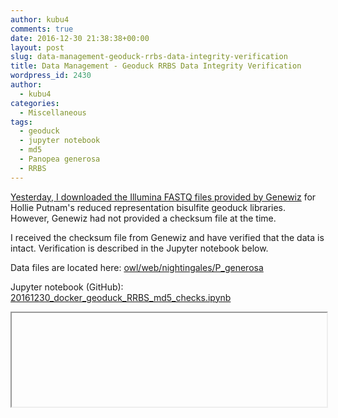 ```yaml
---
author: kubu4
comments: true
date: 2016-12-30 21:38:38+00:00
layout: post
slug: data-management-geoduck-rrbs-data-integrity-verification
title: Data Management - Geoduck RRBS Data Integrity Verification
wordpress_id: 2430
author:
  - kubu4
categories:
  - Miscellaneous
tags:
  - geoduck
  - jupyter notebook
  - md5
  - Panopea generosa
  - RRBS
---
```


[Yesterday, I downloaded the Illumina FASTQ files provided by Genewiz](2016/12/29/data-received-geoduck-rrbs-sequencing-data.html) for Hollie Putnam's reduced representation bisulfite geoduck libraries. However, Genewiz had not provided a checksum file at the time.

I received the checksum file from Genewiz and have verified that the data is intact. Verification is described in the Jupyter notebook below.

Data files are located here: [owl/web/nightingales/P_generosa](https://owl.fish.washington.edu/nightingales/P_generosa/)

Jupyter notebook (GitHub): [20161230_docker_geoduck_RRBS_md5_checks.ipynb](httpss://github.com/sr320/LabDocs/blob/master/jupyter_nbs/sam/20161230_docker_geoduck_RRBS_md5_checks.ipynb)

<iframe src="httpss://render.githubusercontent.com/view/ipynb?commit=d543fd8f5447830f82621eb072b5ce5c3ddb1d5b&enc_url=68747470733a2f2f7261772e67697468756275736572636f6e74656e742e636f6d2f73723332302f4c6162446f63732f643534336664386635343437383330663832363231656230373262356365356333646462316435622f6a7570797465725f6e62732f73616d2f32303136313233305f646f636b65725f67656f6475636b5f525242535f6d64355f636865636b732e6970796e62&nwo=sr320%2FLabDocs&path=jupyter_nbs%2Fsam%2F20161230_docker_geoduck_RRBS_md5_checks.ipynb&repository_id=13746500#a0b8069d-0253-4a59-a3d0-7f63a7fba75f" width="100%" same_height_as="window" scrolling="yes"></iframe>
